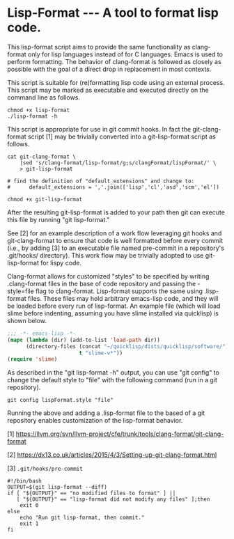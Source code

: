 # Lisp-Format --- A tool to format lisp code.

This lisp-format script aims to provide the same functionality as
clang-format only for lisp languages instead of for C languages.
Emacs is used to perform formatting.  The behavior of clang-format is
followed as closely as possible with the goal of a direct drop in
replacement in most contexts.

This script is suitable for (re)formatting lisp code using an external
process.  This script may be marked as executable and executed
directly on the command line as follows.

```shell
chmod +x lisp-format
./lisp-format -h
```

This script is appropriate for use in git commit hooks.  In fact the
git-clang-format script [1] may be trivially converted into a
git-lisp-format script as follows.

```shell
cat git-clang-format \
    |sed 's/clang-format/lisp-format/g;s/clangFormat/lispFormat/' \
    > git-lisp-format

# find the definition of "default_extensions" and change to:
#      default_extensions = ','.join(['lisp','cl','asd','scm','el'])

chmod +x git-lisp-format
```

After the resulting git-lisp-format is added to your path then git can
execute this file by running "git lisp-format."

See [2] for an example description of a work flow leveraging git hooks
and git-clang-format to ensure that code is well formatted before
every commit (i.e., by adding [3] to an executable file named
pre-commit in a repository's .git/hooks/ directory).  This work flow
may be trivially adopted to use git-lisp-format for lispy code.

Clang-format allows for customized "styles" to be specified by writing
.clang-format files in the base of code repository and passing the
-style=file flag to clang-format.  Lisp-format supports the same using
.lisp-format files.  These files may hold arbitrary emacs-lisp code,
and they will be loaded before every run of lisp-format.  An example
file (which will load slime before indenting, assuming you have slime
installed via quicklisp) is shown below.

```lisp
;;; -*- emacs-lisp -*-
(mapc (lambda (dir) (add-to-list 'load-path dir))
      (directory-files (concat "~/quicklisp/dists/quicklisp/software/")
                       t "slime-v*"))
(require 'slime)
```

As described in the "git lisp-format -h" output, you can use "git
config" to change the default style to "file" with the following
command (run in a git repository).

```shell
git config lispFormat.style "file"
```

Running the above and adding a .lisp-format file to the based of a
git repository enables customization of the lisp-format behavior.

[1] https://llvm.org/svn/llvm-project/cfe/trunk/tools/clang-format/git-clang-format

[2] https://dx13.co.uk/articles/2015/4/3/Setting-up-git-clang-format.html

[3] `.git/hooks/pre-commit`

```shell
#!/bin/bash
OUTPUT=$(git lisp-format --diff)
if [ "${OUTPUT}" == "no modified files to format" ] ||
   [ "${OUTPUT}" == "lisp-format did not modify any files" ];then
    exit 0
else
    echo "Run git lisp-format, then commit."
    exit 1
fi
```
